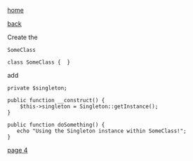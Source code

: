[home](./page01.md)

[back](./page02.md)


Create the 

```
SomeClass
```


```
class SomeClass {  }
```

add

```
private $singleton;
```

```
public function __construct() {
    $this->singleton = Singleton::getInstance();
}
```

```
public function doSomething() {
   echo "Using the Singleton instance within SomeClass!";
}
```



[page 4](./page04.md)
